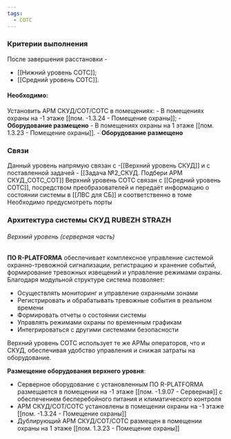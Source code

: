 ```yaml
---
tags:
  - СОТС
---
```

### Критерии выполнения
После завершения расстановки -  
- [[Нижний уровень СОТС]];
- [[Средний уровень СОТС]].

#### Необходимо:
Установить АРМ СКУД/СОТ/СОТС в помещениях:
	- В помещениях охраны на -1 этаже [[пом. -1.3.24 - Помещение охраны]]; - **Оборудование размещено**
	- В помещениях охраны на 1 этаже [[пом. 1.3.23 - Помещение охраны]]. - **Оборудование размещено**

### Связи
Данный уровень напрямую связан с -[[Верхний уровень СКУД]] и с поставленной задачей - [[Задача №2_СКУД. Подбери АРМ СКУД_СОТС_СОТ]]
Верхний уровень СОТС связан с [[Средний уровень СОТС]], посредством преобразователей и передаёт информацию о состоянии системы в [[ЛВС для СБ]] и соответственно в томе Необходимо предусмотреть порты

### Архитектура системы СКУД RUBEZH STRAZH
###### Верхний уровень (серверная часть)

**ПО R-PLATFORMA** обеспечивает комплексное управление системой охранно-тревожной сигнализации, регистрацию и хранение событий, формирование тревожных извещений и управление режимами охраны. Благодаря модульной структуре система позволяет:

- Осуществлять мониторинг и управление охранными зонами
- Регистрировать и обрабатывать тревожные события в реальном времени
- Формировать отчеты о состоянии системы
- Управлять режимами охраны по временным графикам
- Интегрироваться с другими системами безопасности

Верхний уровень СОТС использует те же АРМы операторов, что и СКУД, обеспечивая удобство управления и снижая затраты на оборудование.

**Размещение оборудования верхнего уровня**:
- Серверное оборудование с установленным ПО R-PLATFORMA размещается в помещении на -1 этаже [[пом. -1.9.07 - Серверная]] с обеспечением бесперебойного питания и климатического контроля
- АРМ СКУД/СОТ/СОТС установлены в помещении охраны на -1 этаже [[пом. -1.3.24 - Помещение охраны]]
- Дублирующий АРМ СКУД/СОТ/СОТС размещен в помещении охраны на 1 этаже [[пом. 1.3.23 - Помещение охраны]]